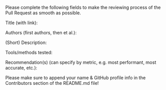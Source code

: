 Please complete the following fields to make the reviewing process of the Pull Request as smooth as possible.

Title (with link):

Authors (first authors, then et al.):

(Short) Description:

Tools/methods tested:

Recommendation(s) (can specify by metric, e.g. most performant, most accurate, etc.):

Please make sure to append your name & GitHub profile info in the Contributors section of the README.md file!
